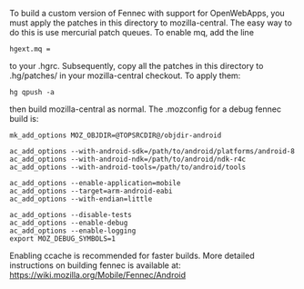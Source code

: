 To build a custom version of Fennec with support for OpenWebApps, you must
apply the patches in this directory to mozilla-central. The easy way to do
this is use mercurial patch queues. To enable mq, add the line

    hgext.mq =

to your .hgrc. Subsequently, copy all the patches in this directory to
.hg/patches/ in your mozilla-central checkout. To apply them:

    hg qpush -a

then build mozilla-central as normal. The .mozconfig for a debug fennec
build is:

    mk_add_options MOZ_OBJDIR=@TOPSRCDIR@/objdir-android

    ac_add_options --with-android-sdk=/path/to/android/platforms/android-8
    ac_add_options --with-android-ndk=/path/to/android/ndk-r4c
    ac_add_options --with-android-tools=/path/to/android/tools

    ac_add_options --enable-application=mobile
    ac_add_options --target=arm-android-eabi
    ac_add_options --with-endian=little

    ac_add_options --disable-tests
    ac_add_options --enable-debug
    ac_add_options --enable-logging
    export MOZ_DEBUG_SYMBOLS=1

Enabling ccache is recommended for faster builds. More detailed instructions
on building fennec is available at: https://wiki.mozilla.org/Mobile/Fennec/Android
